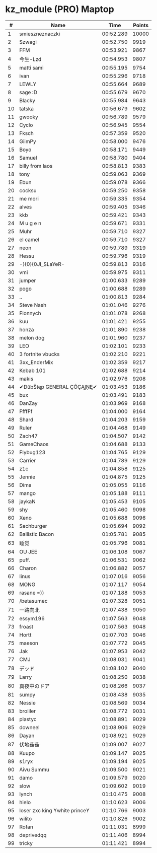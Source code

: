 # kz_module (PRO) Maptop

|  # | Name | Time | Points |
|-------------- | -------------- | -------------- | -------------- | 
| 1 | smieszneznaczki | 00:52.289 | 10000 | 
| 2 | Szwagi | 00:52.750 | 9919 | 
| 3 | FFM | 00:53.921 | 9867 | 
| 4 | 今生-Lzd | 00:54.953 | 9807 | 
| 5 | matti sami | 00:55.195 | 9754 | 
| 6 | ivan | 00:55.296 | 9718 | 
| 7 | LEWLY | 00:55.664 | 9689 | 
| 8 | sage :D | 00:55.679 | 9670 | 
| 9 | Blacky | 00:55.984 | 9643 | 
| 10 | tatska | 00:56.679 | 9602 | 
| 11 | gwooky | 00:56.789 | 9579 | 
| 12 | Cyclo | 00:56.945 | 9554 | 
| 13 | Fksch | 00:57.359 | 9520 | 
| 14 | GiimPy | 00:58.000 | 9476 | 
| 15 | Boyo | 00:58.171 | 9449 | 
| 16 | Samuel | 00:58.780 | 9404 | 
| 17 | billy from laos | 00:58.813 | 9383 | 
| 18 | tony | 00:59.063 | 9369 | 
| 19 | Ebun | 00:59.078 | 9366 | 
| 20 | cocksu | 00:59.250 | 9358 | 
| 21 | me mori | 00:59.335 | 9354 | 
| 22 | alves | 00:59.405 | 9346 | 
| 23 | kkb | 00:59.421 | 9343 | 
| 24 | M u g e n | 00:59.671 | 9331 | 
| 25 | Muhr | 00:59.710 | 9327 | 
| 26 | el camel | 00:59.710 | 9327 | 
| 27 | neon | 00:59.789 | 9319 | 
| 28 | Hessu | 00:59.796 | 9319 | 
| 29 | -}{0}{0JI_SLaYeR- | 00:59.813 | 9316 | 
| 30 | vmi | 00:59.975 | 9311 | 
| 31 | jumper | 01:00.633 | 9289 | 
| 32 | pogo | 01:00.688 | 9289 | 
| 33 | .. | 01:00.813 | 9284 | 
| 34 | Steve Nash | 01:01.046 | 9276 | 
| 35 | Flonnych | 01:01.078 | 9268 | 
| 36 | kuu | 01:01.421 | 9255 | 
| 37 | honza | 01:01.890 | 9238 | 
| 38 | melon dog | 01:01.960 | 9237 | 
| 39 | LEO | 01:02.101 | 9233 | 
| 40 | 3 fortnite vbucks | 01:02.210 | 9221 | 
| 41 | 3xx_EnderMix | 01:02.359 | 9217 | 
| 42 | Kebab 101 | 01:02.688 | 9214 | 
| 43 | makis | 01:02.976 | 9208 | 
| 44 | ✔ĐûbŠŧęp GENERAL ÇŌÇĄĮŅĘ✔ | 01:03.453 | 9186 | 
| 45 | bux | 01:03.491 | 9183 | 
| 46 | DanZay | 01:03.969 | 9168 | 
| 47 | FfffFf | 01:04.000 | 9164 | 
| 48 | Shard | 01:04.203 | 9159 | 
| 49 | Ruler | 01:04.468 | 9149 | 
| 50 | Zach47 | 01:04.507 | 9142 | 
| 51 | GameChaos | 01:04.688 | 9133 | 
| 52 | Flybug123 | 01:04.765 | 9129 | 
| 53 | Carrier | 01:04.789 | 9129 | 
| 54 | z1c | 01:04.858 | 9125 | 
| 55 | Jennie | 01:04.875 | 9125 | 
| 56 | Dima | 01:05.055 | 9116 | 
| 57 | mango | 01:05.188 | 9111 | 
| 58 | jaykaN | 01:05.453 | 9105 | 
| 59 | shy | 01:05.460 | 9098 | 
| 60 | Xeno | 01:05.688 | 9096 | 
| 61 | Sachburger | 01:05.694 | 9092 | 
| 62 | Ballistic Bacon | 01:05.781 | 9085 | 
| 63 | 睡觉 | 01:05.796 | 9081 | 
| 64 | OU JEE | 01:06.108 | 9067 | 
| 65 | puff. | 01:06.531 | 9062 | 
| 66 | Charon | 01:06.882 | 9057 | 
| 67 | linus | 01:07.016 | 9056 | 
| 68 | MONG | 01:07.117 | 9054 | 
| 69 | rasane =)) | 01:07.188 | 9053 | 
| 70 | /betasumec | 01:07.328 | 9051 | 
| 71 | 一路向北 | 01:07.438 | 9050 | 
| 72 | essym196 | 01:07.563 | 9048 | 
| 73 | froast | 01:07.563 | 9048 | 
| 74 | Hortt | 01:07.703 | 9046 | 
| 75 | maeson | 01:07.772 | 9045 | 
| 76 | Jak | 01:07.953 | 9042 | 
| 77 | CMJ | 01:08.031 | 9041 | 
| 78 | デッド | 01:08.102 | 9040 | 
| 79 | Larry | 01:08.250 | 9038 | 
| 80 | 真夜中のドア | 01:08.266 | 9037 | 
| 81 | sumpy | 01:08.438 | 9035 | 
| 82 | Nessie | 01:08.569 | 9034 | 
| 83 | broiiler | 01:08.772 | 9031 | 
| 84 | plastyc | 01:08.891 | 9029 | 
| 85 | downeel | 01:08.906 | 9029 | 
| 86 | Dayan | 01:08.921 | 9029 | 
| 87 | 伏地菇菇 | 01:09.007 | 9027 | 
| 88 | Kuupo | 01:09.147 | 9025 | 
| 89 | s1ryx | 01:09.194 | 9025 | 
| 90 | Aivu Summu | 01:09.500 | 9021 | 
| 91 | damo | 01:09.579 | 9020 | 
| 92 | slow | 01:09.602 | 9019 | 
| 93 | lynch | 01:10.475 | 9008 | 
| 94 | hielo | 01:10.623 | 9006 | 
| 95 | loser zxc king ϒwhite princeϒ | 01:10.766 | 9003 | 
| 96 | wilito | 01:10.826 | 9002 | 
| 97 | Rofan | 01:11.031 | 8999 | 
| 98 | deprivedqq | 01:11.406 | 8994 | 
| 99 | tricky | 01:11.421 | 8994 | 

